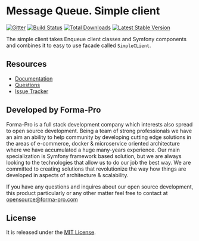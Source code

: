 # Message Queue. Simple client

[![Gitter](https://badges.gitter.im/php-enqueue/Lobby.svg)](https://gitter.im/php-enqueue/Lobby)
[![Build Status](https://travis-ci.org/php-enqueue/simple-client.png?branch=master)](https://travis-ci.org/php-enqueue/simple-client)
[![Total Downloads](https://poser.pugx.org/enqueue/simple-client/d/total.png)](https://packagist.org/packages/enqueue/simple-client)
[![Latest Stable Version](https://poser.pugx.org/enqueue/simple-client/version.png)](https://packagist.org/packages/enqueue/simple-client)
 
The simple client takes Enqueue client classes and Symfony components and combines it to easy to use facade called `SimpleCLient`.   

## Resources

* [Documentation](https://github.com/php-enqueue/enqueue-dev/blob/master/docs/index.md)
* [Questions](https://gitter.im/php-enqueue/Lobby)
* [Issue Tracker](https://github.com/php-enqueue/enqueue-dev/issues)

## Developed by Forma-Pro

Forma-Pro is a full stack development company which interests also spread to open source development. 
Being a team of strong professionals we have an aim an ability to help community by developing cutting edge solutions in the areas of e-commerce, docker & microservice oriented architecture where we have accumulated a huge many-years experience. 
Our main specialization is Symfony framework based solution, but we are always looking to the technologies that allow us to do our job the best way. We are committed to creating solutions that revolutionize the way how things are developed in aspects of architecture & scalability.

If you have any questions and inquires about our open source development, this product particularly or any other matter feel free to contact at opensource@forma-pro.com

## License

It is released under the [MIT License](LICENSE).
